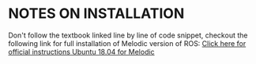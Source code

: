 # NOTES ON INSTALLATION

Don't follow the textbook linked line by line of code snippet, checkout the following link for full installation of Melodic version of ROS:
[Click here for official instructions Ubuntu 18.04 for Melodic](http://wiki.ros.org/melodic/Installation/Ubuntu)